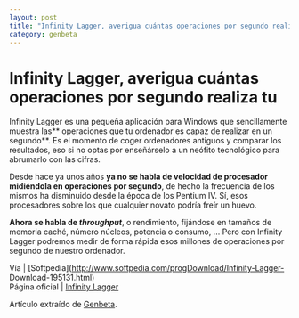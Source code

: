 ```yaml
---
layout: post
title: "Infinity Lagger, averigua cuántas operaciones por segundo realiza tu"
category: genbeta
---
```


# Infinity Lagger, averigua cuántas operaciones por segundo realiza tu


Infinity Lagger es una pequeña aplicación para Windows que sencillamente
muestra las** operaciones que tu ordenador es capaz de realizar en un
segundo**. Es el momento de coger ordenadores antiguos y comparar los
resultados, eso si no optas por enseñárselo a un neófito tecnológico para
abrumarlo con las cifras.

Desde hace ya unos años **ya no se habla de velocidad de procesador midiéndola
en operaciones por segundo**, de hecho la frecuencia de los mismos ha
disminuido desde la época de los Pentium IV. Sí, esos procesadores sobre los
que cualquier novato podría freír un huevo.

**Ahora se habla de _throughput_**, o rendimiento, fijándose en tamaños de memoria caché, número núcleos, potencia o consumo, ... Pero con Infinity Lagger podremos medir de forma rápida esos millones de operaciones por segundo de nuestro ordenador.

Vía | [Softpedia](http://www.softpedia.com/progDownload/Infinity-Lagger-
Download-195131.html)  
Página oficial | [Infinity Lagger](http://code.google.com/p/inf/)

Artículo extraído de [Genbeta](http://www.genbeta.com).